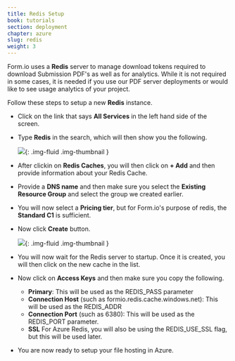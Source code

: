 ```yaml
---
title: Redis Setup
book: tutorials
section: deployment
chapter: azure
slug: redis
weight: 3
---
```

Form.io uses a **Redis** server to manage download tokens required to download Submission PDF's as well as for analytics. While it is not required in some cases, it is needed if you use our PDF server deployments or would like to see usage analytics of your project.

Follow these steps to setup a new **Redis** instance.

 - Click on the link that says **All Services** in the left hand side of the screen.
 - Type **Redis** in the search, which will then show you the following.
 
   ![](/assets/img/integrations/azure/redis-search.png){: .img-fluid .img-thumbnail }
   
 - After clickin on **Redis Caches**, you will then click on **+ Add** and then provide information about your Redis Cache.
 - Provide a **DNS name** and then make sure you select the **Existing Resource Group** and select the group we created earlier.
 - You will now select a **Pricing tier**, but for Form.io's purpose of redis, the **Standard C1** is sufficient.
 - Now click **Create** button.
 
   ![](/assets/img/integrations/azure/redis-create.png){: .img-fluid .img-thumbnail }
   
 - You will now wait for the Redis server to startup. Once it is created, you will then click on the new cache in the list.
 - Now click on **Access Keys** and then make sure you copy the following.

   - **Primary**: This will be used as the REDIS_PASS parameter
   - **Connection Host** (such as formio.redis.cache.windows.net): This will be used as the REDIS_ADDR
   - **Connection Port** (such as 6380): This will be used as the REDIS_PORT parameter.
   - **SSL** For Azure Redis, you will also be using the REDIS_USE_SSL flag, but this will be used later.
 
 - You are now ready to setup your file hosting in Azure.
